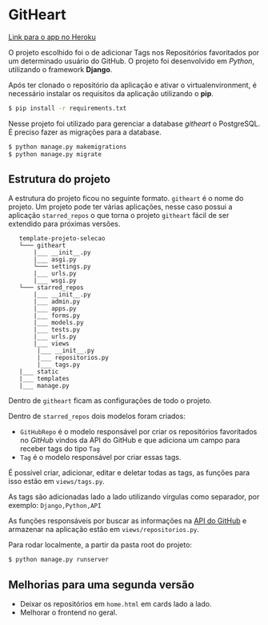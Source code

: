 # GitHeart

[Link para o app no Heroku](https://githeart.herokuapp.com/)

   O projeto escolhido foi o de adicionar Tags nos Repositórios favoritados por um determinado usuário do GitHub. O projeto foi desenvolvido em *Python*, utilizando o framework **Django**.

Após ter clonado o repositório da aplicação e ativar o virtualenvironment, é necessário instalar os requisitos da aplicação utilizando o **pip**.
   
```bash
$ pip install -r requirements.txt
```

Nesse projeto foi utilizado para gerenciar a database *githeart* o PostgreSQL. É preciso fazer as migrações para a database.
   
```bash
$ python manage.py makemigrations
$ python manage.py migrate
```

## Estrutura do projeto

A estrutura do projeto ficou no seguinte formato. `githeart` é o nome do projeto. Um projeto pode ter várias aplicações, nesse caso possui a aplicação `starred_repos` o que torna o projeto `githeart` fácil de ser extendido para próximas versões. 
   
```
   template-projeto-selecao  
   └─── githeart  
       |___ __init__.py
       |___ asgi.py
       └─── settings.py
       |___ urls.py
       |___ wsgi.py
   └─── starred_repos  
       |___ __init__.py
       |___ admin.py
       |___ apps.py
       |___ forms.py
       |___ models.py
       |___ tests.py
       |___ urls.py
       |___ views
       	|___ __init__.py
       	|___ repositorios.py
       	|___ tags.py    	
   |___ static
   |___ templates
   |___ manage.py
```   

Dentro de `githeart` ficam as configurações de todo o projeto. 

Dentro de `starred_repos` dois modelos foram criados: 
   
 - `GitHubRepo` é o modelo responsável por criar os repositórios favoritados no *GitHub* vindos da API do GitHub e que adiciona um campo para receber tags do tipo `Tag`
 - `Tag` é o modelo responsável por criar essas tags.

É possível criar, adicionar, editar e deletar todas as tags, as funções para isso estão em `views/tags.py`.

As tags são adicionadas lado a lado utilizando vírgulas como separador, por exemplo: `Django,Python,API` 

As funções responsáveis por buscar as informações na [API do GitHub](https://api.github.com/users/andressadotpy/starred) e armazenar na aplicação estão em `views/repositorios.py`.

Para rodar localmente, a partir da pasta root  do projeto:
   
```bash
$ python manage.py runserver
```

## Melhorias para uma segunda versão
   
 - Deixar os repositórios em `home.html` em cards lado a lado.
 - Melhorar o frontend no geral.
